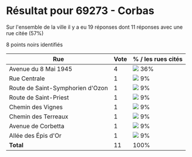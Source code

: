 # Résultat pour 69273 - Corbas

Sur l'ensemble de la ville il y a eu 19 réponses dont 11 réponses avec une rue citée (57%)

8 points noirs identifiés

| Rue | Vote | % / les rues cités|
|-----|------|-------------------|
| Avenue du 8 Mai 1945 | 4 | <img src="../../img/bar_36.gif" />&nbsp;36%|
| Rue Centrale | 1 | <img src="../../img/bar_9.gif" />&nbsp;9%|
| Route de Saint-Symphorien d'Ozon | 1 | <img src="../../img/bar_9.gif" />&nbsp;9%|
| Route de Saint-Priest | 1 | <img src="../../img/bar_9.gif" />&nbsp;9%|
| Chemin des Vignes | 1 | <img src="../../img/bar_9.gif" />&nbsp;9%|
| Chemin des Terreaux | 1 | <img src="../../img/bar_9.gif" />&nbsp;9%|
| Avenue de Corbetta | 1 | <img src="../../img/bar_9.gif" />&nbsp;9%|
| Allée des Épis d'Or | 1 | <img src="../../img/bar_9.gif" />&nbsp;9%|
| **Total** | 11 | 100%|
